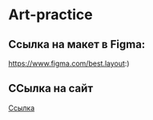 # Art-practice

## Ссылка на макет в Figma:
<a href="https://www.figma.com/file/fohToSAlZ3UfPN8LTjXeI6/%D0%9F%D1%80%D0%BE%D1%82%D0%BE%D1%82%D0%B8%D0%BF?type=design&node-id=0-1&mode=design&t=n7oaGaVSDdR7wsev-0" target="_blank"> https://www.figma.com/best.layout:) </a>

## ССылка на сайт
<a href="https://www.google.com" target="_blank"> Cсылка </a>
